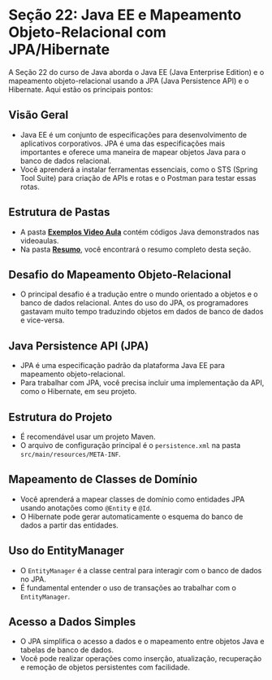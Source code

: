 # Seção 22: Java EE e Mapeamento Objeto-Relacional com JPA/Hibernate

A Seção 22 do curso de Java aborda o Java EE (Java Enterprise Edition) e o mapeamento objeto-relacional usando a JPA (Java Persistence API) e o Hibernate. Aqui estão os principais pontos:

## Visão Geral

- Java EE é um conjunto de especificações para desenvolvimento de aplicativos corporativos. JPA é uma das especificações mais importantes e oferece uma maneira de mapear objetos Java para o banco de dados relacional.
- Você aprenderá a instalar ferramentas essenciais, como o STS (Spring Tool Suite) para criação de APIs e rotas e o Postman para testar essas rotas.

## Estrutura de Pastas

- A pasta **[Exemplos Video Aula](../SECAO%2022/PROJETOS/EXEMPLOS%20VIDEO%20AULA/)** contém códigos Java demonstrados nas videoaulas.
- Na pasta **[Resumo](../SECAO%2022/RESUMO/)**, você encontrará o resumo completo desta seção.

## Desafio do Mapeamento Objeto-Relacional

- O principal desafio é a tradução entre o mundo orientado a objetos e o banco de dados relacional. Antes do uso do JPA, os programadores gastavam muito tempo traduzindo objetos em dados de banco de dados e vice-versa.

## Java Persistence API (JPA)

- JPA é uma especificação padrão da plataforma Java EE para mapeamento objeto-relacional.
- Para trabalhar com JPA, você precisa incluir uma implementação da API, como o Hibernate, em seu projeto.

## Estrutura do Projeto

- É recomendável usar um projeto Maven.
- O arquivo de configuração principal é o `persistence.xml` na pasta `src/main/resources/META-INF`.

## Mapeamento de Classes de Domínio

- Você aprenderá a mapear classes de domínio como entidades JPA usando anotações como `@Entity` e `@Id`.
- O Hibernate pode gerar automaticamente o esquema do banco de dados a partir das entidades.

## Uso do EntityManager

- O `EntityManager` é a classe central para interagir com o banco de dados no JPA.
- É fundamental entender o uso de transações ao trabalhar com o `EntityManager`.

## Acesso a Dados Simples

- O JPA simplifica o acesso a dados e o mapeamento entre objetos Java e tabelas de banco de dados.
- Você pode realizar operações como inserção, atualização, recuperação e remoção de objetos persistentes com facilidade.